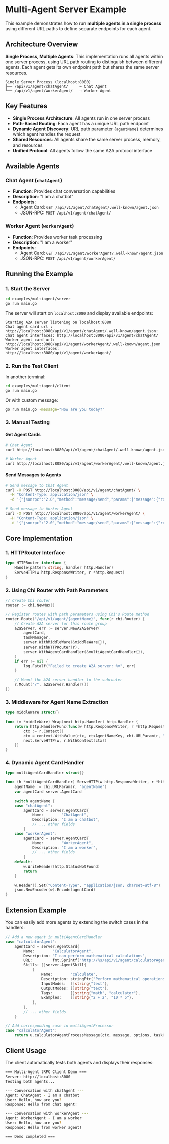 # Multi-Agent Server Example

This example demonstrates how to run **multiple agents in a single process** using different URL paths to define separate endpoints for each agent.

## Architecture Overview

**Single Process, Multiple Agents**: This implementation runs all agents within one server process, using URL path routing to distinguish between different agents. Each agent gets its own endpoint path but shares the same server resources.

```
Single Server Process (localhost:8080)
├── /api/v1/agent/chatAgent/     → Chat Agent
└── /api/v1/agent/workerAgent/   → Worker Agent  
```

## Key Features

- **Single Process Architecture**: All agents run in one server process
- **Path-Based Routing**: Each agent has a unique URL path endpoint
- **Dynamic Agent Discovery**: URL path parameter `{agentName}` determines which agent handles the request
- **Shared Resources**: All agents share the same server process, memory, and resources
- **Unified Protocol**: All agents follow the same A2A protocol interface

## Available Agents

### Chat Agent (`chatAgent`)
- **Function**: Provides chat conversation capabilities
- **Description**: "I am a chatbot"
- **Endpoints**: 
  - Agent Card: `GET /api/v1/agent/chatAgent/.well-known/agent.json`
  - JSON-RPC: `POST /api/v1/agent/chatAgent/`

### Worker Agent (`workerAgent`)
- **Function**: Provides worker task processing
- **Description**: "I am a worker"
- **Endpoints**:
  - Agent Card: `GET /api/v1/agent/workerAgent/.well-known/agent.json`
  - JSON-RPC: `POST /api/v1/agent/workerAgent/`

## Running the Example

### 1. Start the Server
```bash
cd examples/multiagent/server
go run main.go
```

The server will start on `localhost:8080` and display available endpoints:
```
Starting A2A server listening on localhost:8080
Chat agent card url : http://localhost:8080/api/v1/agent/chatAgent/.well-known/agent.json:
Chat agent interfaces: http://localhost:8080/api/v1/agent/chatAgent/
Worker agent card url: http://localhost:8080/api/v1/agent/workerAgent/.well-known/agent.json
Worker agent interfaces: http://localhost:8080/api/v1/agent/workerAgent/
```

### 2. Run the Test Client
In another terminal:
```bash
cd examples/multiagent/client
go run main.go
```

Or with custom message:
```bash
go run main.go -message="How are you today?"
```

### 3. Manual Testing

#### Get Agent Cards
```bash
# Chat Agent
curl http://localhost:8080/api/v1/agent/chatAgent/.well-known/agent.json

# Worker Agent
curl http://localhost:8080/api/v1/agent/workerAgent/.well-known/agent.json
```

#### Send Messages to Agents
```bash
# Send message to Chat Agent
curl -X POST http://localhost:8080/api/v1/agent/chatAgent/ \
  -H "Content-Type: application/json" \
  -d '{"jsonrpc":"2.0","method":"message/send","params":{"message":{"role":"user","kind":"message","messageId":"test-123","parts":[{"kind":"text","text":"Hello!"}]}},"id":1}'

# Send message to Worker Agent
curl -X POST http://localhost:8080/api/v1/agent/workerAgent/ \
  -H "Content-Type: application/json" \
  -d '{"jsonrpc":"2.0","method":"message/send","params":{"message":{"role":"user","kind":"message","messageId":"test-456","parts":[{"kind":"text","text":"What can you do?"}]}},"id":1}'
```

## Core Implementation

### 1. HTTPRouter Interface
```go
type HTTPRouter interface {
    Handle(pattern string, handler http.Handler)
    ServeHTTP(w http.ResponseWriter, r *http.Request)
}
```

### 2. Using Chi Router with Path Parameters
```go
// Create Chi router
router := chi.NewMux()

// Register routes with path parameters using Chi's Route method
router.Route("/api/v1/agent/{agentName}", func(r chi.Router) {
    // Create A2A server for this route group
    a2aServer, err := server.NewA2AServer(
        agentCard,
        taskManager,
        server.WithMiddleWare(&middleWare{}),
        server.WithHTTPRouter(r),
        server.WithAgentCardHandler(&multiAgentCardHandler{}),
    )
    if err != nil {
        log.Fatalf("Failed to create A2A server: %v", err)
    }
    
    // Mount the A2A server handler to the subrouter
    r.Mount("/", a2aServer.Handler())
})
```

### 3. Middleware for Agent Name Extraction
```go
type middleWare struct{}

func (m *middleWare) Wrap(next http.Handler) http.Handler {
    return http.HandlerFunc(func(w http.ResponseWriter, r *http.Request) {
        ctx := r.Context()
        ctx = context.WithValue(ctx, ctxAgentNameKey, chi.URLParam(r, "agentName"))
        next.ServeHTTP(w, r.WithContext(ctx))
    })
}
```

### 4. Dynamic Agent Card Handler
```go
type multiAgentCardHandler struct{}

func (h *multiAgentCardHandler) ServeHTTP(w http.ResponseWriter, r *http.Request) {
    agentName := chi.URLParam(r, "agentName")
    var agentCard server.AgentCard
    
    switch agentName {
    case "chatAgent":
        agentCard = server.AgentCard{
            Name:        "ChatAgent",
            Description: "I am a chatbot",
            // ... other fields
        }
    case "workerAgent":
        agentCard = server.AgentCard{
            Name:        "WorkerAgent",
            Description: "I am a worker",
            // ... other fields
        }
    default:
        w.WriteHeader(http.StatusNotFound)
        return
    }
    
    w.Header().Set("Content-Type", "application/json; charset=utf-8")
    json.NewEncoder(w).Encode(agentCard)
}
```

## Extension Example

You can easily add more agents by extending the switch cases in the handlers:

```go
// Add a new agent in multiAgentCardHandler
case "calculatorAgent":
    agentCard = server.AgentCard{
        Name:        "CalculatorAgent",
        Description: "I can perform mathematical calculations",
        URL:         fmt.Sprintf("http://%s/api/v1/agent/calculatorAgent/", *host),
        Skills: []server.AgentSkill{
            {
                Name:        "calculate",
                Description: stringPtr("Perform mathematical operations"),
                InputModes:  []string{"text"},
                OutputModes: []string{"text"},
                Tags:        []string{"math", "calculator"},
                Examples:    []string{"2 + 2", "10 * 5"},
            },
        },
        // ... other fields
    }

// Add corresponding case in multiAgentProcessor
case "calculatorAgent":
    return u.calculatorAgentProcessMessage(ctx, message, options, taskHandler)
```

## Client Usage

The client automatically tests both agents and displays their responses:

```bash
=== Multi-Agent tRPC Client Demo ===
Server: http://localhost:8080
Testing both agents...

--- Conversation with chatAgent ---
Agent: ChatAgent - I am a chatbot
User: Hello, how are you?
Response: Hello from chat agent!

--- Conversation with workerAgent ---
Agent: WorkerAgent - I am a worker
User: Hello, how are you?
Response: Hello from worker agent!

=== Demo completed ===
```
